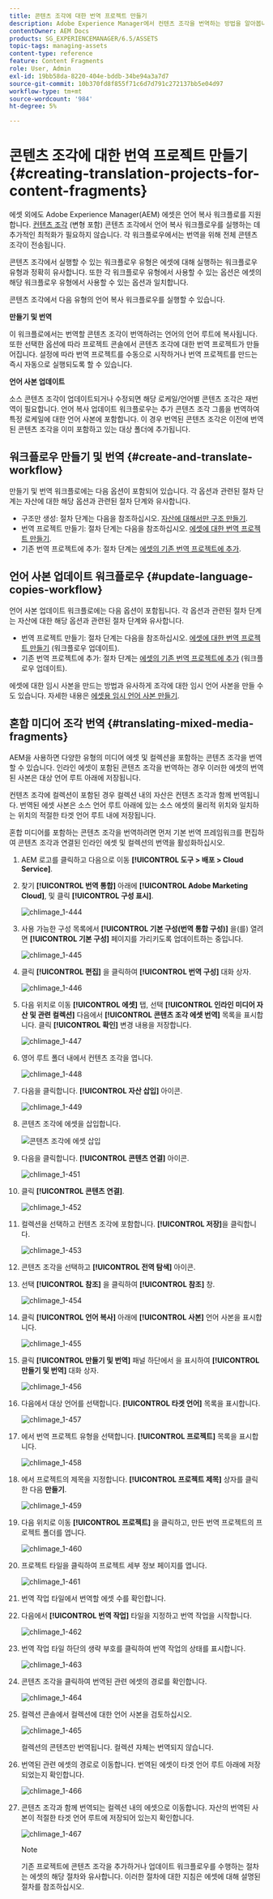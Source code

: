 ```yaml
---
title: 콘텐츠 조각에 대한 번역 프로젝트 만들기
description: Adobe Experience Manager에서 컨텐츠 조각을 번역하는 방법을 알아봅니다.
contentOwner: AEM Docs
products: SG_EXPERIENCEMANAGER/6.5/ASSETS
topic-tags: managing-assets
content-type: reference
feature: Content Fragments
role: User, Admin
exl-id: 19bb58da-8220-404e-bddb-34be94a3a7d7
source-git-commit: 10b370fd8f855f71c6d7d791c272137bb5e04d97
workflow-type: tm+mt
source-wordcount: '984'
ht-degree: 5%

---
```


# 콘텐츠 조각에 대한 번역 프로젝트 만들기 {#creating-translation-projects-for-content-fragments}

에셋 외에도 Adobe Experience Manager(AEM) 에셋은 언어 복사 워크플로를 지원합니다. [컨텐츠 조각](/help/assets/content-fragments/content-fragments.md) (변형 포함) 콘텐츠 조각에서 언어 복사 워크플로우를 실행하는 데 추가적인 최적화가 필요하지 않습니다. 각 워크플로우에서는 번역을 위해 전체 콘텐츠 조각이 전송됩니다.

콘텐츠 조각에서 실행할 수 있는 워크플로우 유형은 에셋에 대해 실행하는 워크플로우 유형과 정확히 유사합니다. 또한 각 워크플로우 유형에서 사용할 수 있는 옵션은 에셋의 해당 워크플로우 유형에서 사용할 수 있는 옵션과 일치합니다.

콘텐츠 조각에서 다음 유형의 언어 복사 워크플로우를 실행할 수 있습니다.

**만들기 및 번역**

이 워크플로에서는 번역할 콘텐츠 조각이 번역하려는 언어의 언어 루트에 복사됩니다. 또한 선택한 옵션에 따라 프로젝트 콘솔에서 콘텐츠 조각에 대한 번역 프로젝트가 만들어집니다. 설정에 따라 번역 프로젝트를 수동으로 시작하거나 번역 프로젝트를 만드는 즉시 자동으로 실행되도록 할 수 있습니다.

**언어 사본 업데이트**

소스 콘텐츠 조각이 업데이트되거나 수정되면 해당 로케일/언어별 콘텐츠 조각은 재번역이 필요합니다. 언어 복사 업데이트 워크플로우는 추가 콘텐츠 조각 그룹을 번역하여 특정 로케일에 대한 언어 사본에 포함합니다. 이 경우 번역된 콘텐츠 조각은 이전에 번역된 콘텐츠 조각을 이미 포함하고 있는 대상 폴더에 추가됩니다.

## 워크플로우 만들기 및 번역 {#create-and-translate-workflow}

만들기 및 번역 워크플로에는 다음 옵션이 포함되어 있습니다. 각 옵션과 관련된 절차 단계는 자산에 대한 해당 옵션과 관련된 절차 단계와 유사합니다.

* 구조만 생성: 절차 단계는 다음을 참조하십시오. [자산에 대해서만 구조 만들기](translation-projects.md#create-structure-only).
* 번역 프로젝트 만들기: 절차 단계는 다음을 참조하십시오. [에셋에 대한 번역 프로젝트 만들기](translation-projects.md#create-a-new-translation-project).
* 기존 번역 프로젝트에 추가: 절차 단계는 [에셋의 기존 번역 프로젝트에 추가](translation-projects.md#add-to-existing-translation-project).

## 언어 사본 업데이트 워크플로우 {#update-language-copies-workflow}

언어 사본 업데이트 워크플로에는 다음 옵션이 포함됩니다. 각 옵션과 관련된 절차 단계는 자산에 대한 해당 옵션과 관련된 절차 단계와 유사합니다.

* 번역 프로젝트 만들기: 절차 단계는 다음을 참조하십시오. [에셋에 대한 번역 프로젝트 만들기](translation-projects.md#create-a-new-translation-project) (워크플로우 업데이트).
* 기존 번역 프로젝트에 추가: 절차 단계는 [에셋의 기존 번역 프로젝트에 추가](translation-projects.md#add-to-existing-translation-project) (워크플로우 업데이트).

에셋에 대한 임시 사본을 만드는 방법과 유사하게 조각에 대한 임시 언어 사본을 만들 수도 있습니다. 자세한 내용은 [에셋용 임시 언어 사본 만들기](translation-projects.md#creating-temporary-language-copies).

## 혼합 미디어 조각 번역 {#translating-mixed-media-fragments}

AEM을 사용하면 다양한 유형의 미디어 에셋 및 컬렉션을 포함하는 콘텐츠 조각을 번역할 수 있습니다. 인라인 에셋이 포함된 콘텐츠 조각을 번역하는 경우 이러한 에셋의 번역된 사본은 대상 언어 루트 아래에 저장됩니다.

컨텐츠 조각에 컬렉션이 포함된 경우 컬렉션 내의 자산은 컨텐츠 조각과 함께 번역됩니다. 번역된 에셋 사본은 소스 언어 루트 아래에 있는 소스 에셋의 물리적 위치와 일치하는 위치의 적절한 타겟 언어 루트 내에 저장됩니다.

혼합 미디어를 포함하는 콘텐츠 조각을 번역하려면 먼저 기본 번역 프레임워크를 편집하여 콘텐츠 조각과 연결된 인라인 에셋 및 컬렉션의 번역을 활성화하십시오.

1. AEM 로고를 클릭하고 다음으로 이동 **[!UICONTROL 도구 > 배포 > Cloud Service]**.
1. 찾기 **[!UICONTROL 번역 통합]** 아래에 **[!UICONTROL Adobe Marketing Cloud]**, 및 클릭 **[!UICONTROL 구성 표시]**.

   ![chlimage_1-444](assets/chlimage_1-444.png)

1. 사용 가능한 구성 목록에서 **[!UICONTROL 기본 구성(번역 통합 구성)]** 을(를) 열려면 **[!UICONTROL 기본 구성]** 페이지를 가리키도록 업데이트하는 중입니다.

   ![chlimage_1-445](assets/chlimage_1-445.png)

1. 클릭 **[!UICONTROL 편집]** 을 클릭하여 **[!UICONTROL 번역 구성]** 대화 상자.

   ![chlimage_1-446](assets/chlimage_1-446.png)

1. 다음 위치로 이동 **[!UICONTROL 에셋]** 탭, 선택 **[!UICONTROL 인라인 미디어 자산 및 관련 컬렉션]** 다음에서 **[!UICONTROL 콘텐츠 조각 에셋 번역]** 목록을 표시합니다. 클릭 **[!UICONTROL 확인]** 변경 내용을 저장합니다.

   ![chlimage_1-447](assets/chlimage_1-447.png)

1. 영어 루트 폴더 내에서 컨텐츠 조각을 엽니다.

   ![chlimage_1-448](assets/chlimage_1-448.png)

1. 다음을 클릭합니다. **[!UICONTROL 자산 삽입]** 아이콘.

   ![chlimage_1-449](assets/chlimage_1-449.png)

1. 콘텐츠 조각에 에셋을 삽입합니다.

   ![콘텐츠 조각에 에셋 삽입](assets/column-view.png)

1. 다음을 클릭합니다. **[!UICONTROL 콘텐츠 연결]** 아이콘.

   ![chlimage_1-451](assets/chlimage_1-451.png)

1. 클릭 **[!UICONTROL 콘텐츠 연결]**.

   ![chlimage_1-452](assets/chlimage_1-452.png)

1. 컬렉션을 선택하고 컨텐츠 조각에 포함합니다. **[!UICONTROL 저장]**&#x200B;을 클릭합니다.

   ![chlimage_1-453](assets/chlimage_1-453.png)

1. 콘텐츠 조각을 선택하고 **[!UICONTROL 전역 탐색]** 아이콘.
1. 선택 **[!UICONTROL 참조]** 을 클릭하여 **[!UICONTROL 참조]** 창.

   ![chlimage_1-454](assets/chlimage_1-454.png)

1. 클릭 **[!UICONTROL 언어 복사]** 아래에 **[!UICONTROL 사본]** 언어 사본을 표시합니다.

   ![chlimage_1-455](assets/chlimage_1-455.png)

1. 클릭 **[!UICONTROL 만들기 및 번역]** 패널 하단에서 을 표시하여 **[!UICONTROL 만들기 및 번역]** 대화 상자.

   ![chlimage_1-456](assets/chlimage_1-456.png)

1. 다음에서 대상 언어를 선택합니다. **[!UICONTROL 타겟 언어]** 목록을 표시합니다.

   ![chlimage_1-457](assets/chlimage_1-457.png)

1. 에서 번역 프로젝트 유형을 선택합니다. **[!UICONTROL 프로젝트]** 목록을 표시합니다.

   ![chlimage_1-458](assets/chlimage_1-458.png)

1. 에서 프로젝트의 제목을 지정합니다. **[!UICONTROL 프로젝트 제목]** 상자를 클릭한 다음 **만들기**.

   ![chlimage_1-459](assets/chlimage_1-459.png)

1. 다음 위치로 이동 **[!UICONTROL 프로젝트]** 을 클릭하고, 만든 번역 프로젝트의 프로젝트 폴더를 엽니다.

   ![chlimage_1-460](assets/chlimage_1-460.png)

1. 프로젝트 타일을 클릭하여 프로젝트 세부 정보 페이지를 엽니다.

   ![chlimage_1-461](assets/chlimage_1-461.png)

1. 번역 작업 타일에서 번역할 에셋 수를 확인합니다.
1. 다음에서 **[!UICONTROL 번역 작업]** 타일을 지정하고 번역 작업을 시작합니다.

   ![chlimage_1-462](assets/chlimage_1-462.png)

1. 번역 작업 타일 하단의 생략 부호를 클릭하여 번역 작업의 상태를 표시합니다.

   ![chlimage_1-463](assets/chlimage_1-463.png)

1. 콘텐츠 조각을 클릭하여 번역된 관련 에셋의 경로를 확인합니다.

   ![chlimage_1-464](assets/chlimage_1-464.png)

1. 컬렉션 콘솔에서 컬렉션에 대한 언어 사본을 검토하십시오.

   ![chlimage_1-465](assets/chlimage_1-465.png)

   컬렉션의 콘텐츠만 번역됩니다. 컬렉션 자체는 번역되지 않습니다.

1. 번역된 관련 에셋의 경로로 이동합니다. 번역된 에셋이 타겟 언어 루트 아래에 저장되었는지 확인합니다.

   ![chlimage_1-466](assets/chlimage_1-466.png)

1. 콘텐츠 조각과 함께 번역되는 컬렉션 내의 에셋으로 이동합니다. 자산의 번역된 사본이 적절한 타겟 언어 루트에 저장되어 있는지 확인합니다.

   ![chlimage_1-467](assets/chlimage_1-467.png)

   >[!NOTE]
   >
   >기존 프로젝트에 콘텐츠 조각을 추가하거나 업데이트 워크플로우를 수행하는 절차는 에셋의 해당 절차와 유사합니다. 이러한 절차에 대한 지침은 에셋에 대해 설명된 절차를 참조하십시오.
